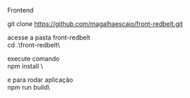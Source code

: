Frontend

git clone https://github.com/magalhaescaio/front-redbelt.git

acesse a pasta front-redbelt\
cd .\front-redbelt\

execute comando \
npm install \

e para rodar aplicação\
npm run build\

